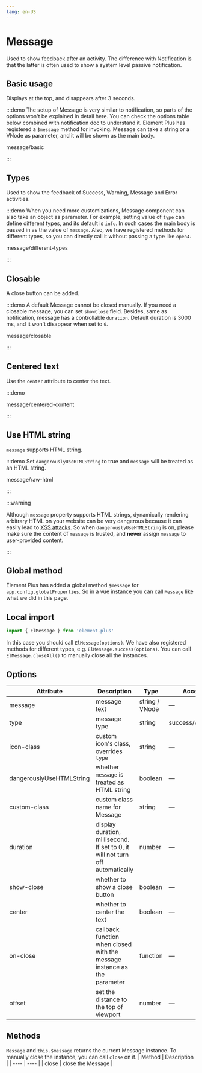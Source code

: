 ```yaml
---
lang: en-US
---
```


# Message

Used to show feedback after an activity. The difference with Notification is that the latter is often used to show a system level passive notification.

## Basic usage

Displays at the top, and disappears after 3 seconds.

:::demo The setup of Message is very similar to notification, so parts of the options won't be explained in detail here. You can check the options table below combined with notification doc to understand it. Element Plus has registered a `$message` method for invoking. Message can take a string or a VNode as parameter, and it will be shown as the main body.

message/basic

:::

## Types

Used to show the feedback of Success, Warning, Message and Error activities.

:::demo When you need more customizations, Message component can also take an object as parameter. For example, setting value of `type` can define different types, and its default is `info`. In such cases the main body is passed in as the value of `message`. Also, we have registered methods for different types, so you can directly call it without passing a type like `open4`.

message/different-types

:::

## Closable

A close button can be added.

:::demo A default Message cannot be closed manually. If you need a closable message, you can set `showClose` field. Besides, same as notification, message has a controllable `duration`. Default duration is 3000 ms, and it won't disappear when set to `0`.

message/closable

:::

## Centered text

Use the `center` attribute to center the text.

:::demo

message/centered-content

:::

## Use HTML string

`message` supports HTML string.

:::demo Set `dangerouslyUseHTMLString` to true and `message` will be treated as an HTML string.

message/raw-html

:::

:::warning

Although `message` property supports HTML strings, dynamically rendering arbitrary HTML on your website can be very dangerous because it can easily lead to [XSS attacks](https://en.wikipedia.org/wiki/Cross-site_scripting). So when `dangerouslyUseHTMLString` is on, please make sure the content of `message` is trusted, and **never** assign `message` to user-provided content.

:::

## Global method

Element Plus has added a global method `$message` for `app.config.globalProperties`. So in a vue instance you can call `Message` like what we did in this page.

## Local import

```ts
import { ElMessage } from 'element-plus'
```

In this case you should call `ElMessage(options)`. We have also registered methods for different types, e.g. `ElMessage.success(options)`. You can call `ElMessage.closeAll()` to manually close all the instances.

## Options

| Attribute                | Description                                                                    | Type           | Accepted Values            | Default |
| ------------------------ | ------------------------------------------------------------------------------ | -------------- | -------------------------- | ------- |
| message                  | message text                                                                   | string / VNode | —                          | —       |
| type                     | message type                                                                   | string         | success/warning/info/error | info    |
| icon-class               | custom icon's class, overrides `type`                                          | string         | —                          | —       |
| dangerouslyUseHTMLString | whether `message` is treated as HTML string                                    | boolean        | —                          | false   |
| custom-class             | custom class name for Message                                                  | string         | —                          | —       |
| duration                 | display duration, millisecond. If set to 0, it will not turn off automatically | number         | —                          | 3000    |
| show-close               | whether to show a close button                                                 | boolean        | —                          | false   |
| center                   | whether to center the text                                                     | boolean        | —                          | false   |
| on-close                 | callback function when closed with the message instance as the parameter       | function       | —                          | —       |
| offset                   | set the distance to the top of viewport                                        | number         | —                          | 20      |

## Methods

`Message` and `this.$message` returns the current Message instance. To manually close the instance, you can call `close` on it.
| Method | Description |
| ---- | ---- |
| close | close the Message |

